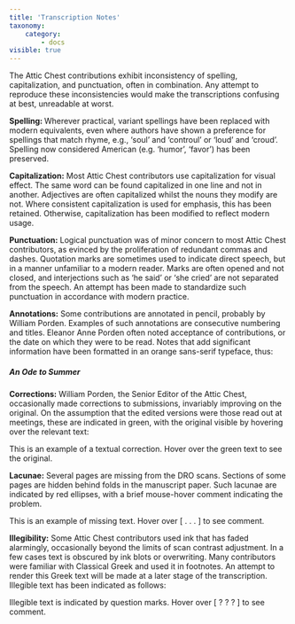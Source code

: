 ```yaml
---
title: 'Transcription Notes'
taxonomy:
    category:
        - docs
visible: true
---
```


The Attic Chest contributions exhibit inconsistency of spelling, capitalization, and punctuation, often in combination. Any attempt to reproduce these inconsistencies would make the transcriptions confusing at best, unreadable at worst. 


<strong>Spelling: </strong>Wherever practical, variant spellings have been replaced with modern equivalents, even where authors have shown a preference for spellings that match rhyme, e.g., ‘soul’ and ‘controul’ or ‘loud’ and ‘croud’. Spelling now considered American (e.g. ‘humor’, ‘favor’) has been preserved. 


<strong>Capitalization:</strong> Most Attic Chest contributors use capitalization for visual effect. The same word can be found capitalized in one line and not in another. Adjectives are often capitalized whilst the nouns they modify are not. Where consistent capitalization is used for emphasis, this has been retained. Otherwise, capitalization has been modified to reflect modern usage. 


<strong>Punctuation:</strong> Logical punctuation was of minor concern to most Attic Chest contributors, as evinced by the proliferation of redundant commas and dashes. Quotation marks are sometimes used to indicate direct speech, but in a manner unfamiliar to a modern reader. Marks are often opened and not closed, and interjections such as ‘he said’ or ‘she cried’ are not separated from the speech. An attempt has been made to standardize such punctuation in accordance with modern practice. 


<strong>Annotations:</strong> Some contributions are annotated in pencil, probably by William Porden. Examples of such annotations are consecutive numbering and titles. Eleanor Anne Porden often noted acceptance of contributions, or the date on which they were to be read. Notes that add significant information have been formatted in an orange sans-serif typeface, thus: 

##### <span class="pencil">An Ode to Summer</span> 

<strong>Corrections:</strong> William Porden, the Senior Editor of the Attic Chest, occasionally made corrections to submissions, invariably improving on the original. On the assumption that the edited versions were those read out at meetings, these are indicated in green, with the original visible by hovering over the relevant text: 


This is an example of a textual correction. Hover over <span data-tippy="original version here" class="green">the green text</span> to see the original. 


<strong>Lacunae:</strong> Several pages are missing from the DRO scans. Sections of some pages are hidden behind folds in the manuscript paper. Such lacunae are indicated by red ellipses, with a brief mouse-hover comment indicating the problem. 


This is an example of missing text. Hover over <span data-tippy="Text missing" class="red">[ . . . ]</span> to see comment. 


<strong>Illegibility:</strong> Some Attic Chest contributors used ink that has faded alarmingly, occasionally beyond the limits of scan contrast adjustment. In a few cases text is obscured by ink blots or overwriting. Many contributors were familiar with Classical Greek and used it in footnotes. An attempt to render this Greek text will be made at a later stage of the transcription. Illegible text has been indicated as follows:


Illegible text is indicated by question marks. Hover over <span data-tippy="Illegible Greek text" class="red">[ ? ? ? ]</span> to see comment. 

<script>
	tippy.setDefaults({
	  arrow: true,
	  delay: 40,
	  theme: 'light'
	})
</script>